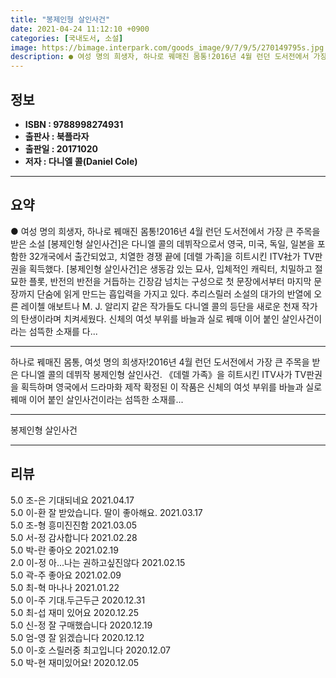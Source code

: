 ```yaml
---
title: "봉제인형 살인사건"
date: 2021-04-24 11:12:10 +0900
categories: [국내도서, 소설]
image: https://bimage.interpark.com/goods_image/9/7/9/5/270149795s.jpg
description: ● 여성 명의 희생자, 하나로 꿰매진 몸통!2016년 4월 런던 도서전에서 가장 큰 주목을 받은 소설 [봉제인형 살인사건]은 다니엘 콜의 데뷔작으로서 영국, 미국, 독일, 일본을 포함한 32개국에서 출간되었고, 치열한 경쟁 끝에 [데렐 가족]을 히트시킨 ITV社가 TV판권을 획득했다.
---
```


## **정보**

- **ISBN : 9788998274931**
- **출판사 : 북플라자**
- **출판일 : 20171020**
- **저자 : 다니엘 콜(Daniel Cole)**

------



## **요약**

●  여성 명의 희생자, 하나로 꿰매진 몸통!2016년 4월 런던 도서전에서 가장 큰 주목을 받은 소설 [봉제인형 살인사건]은 다니엘 콜의 데뷔작으로서 영국, 미국, 독일, 일본을 포함한 32개국에서 출간되었고, 치열한 경쟁 끝에 [데렐 가족]을 히트시킨 ITV社가 TV판권을 획득했다. [봉제인형 살인사건]은 생동감 있는 묘사, 입체적인 캐릭터, 치밀하고 절묘한 플롯, 반전의 반전을 거듭하는 긴장감 넘치는 구성으로 첫 문장에서부터 마지막 문장까지 단숨에 읽게 만드는 흡입력을 가지고 있다. 추리스릴러 소설의 대가의 반열에 오른 레이첼 애보트나 M. J. 알리지 같은 작가들도 다니엘 콜의 등단을 새로운 천재 작가의 탄생이라며 치켜세웠다. 신체의 여섯 부위를 바늘과 실로 꿰매 이어 붙인 살인사건이라는 섬뜩한 소재를 다...

------

하나로 꿰매진 몸통, 여섯 명의 희생자!2016년 4월 런던 도서전에서 가장 큰 주목을 받은 다니엘 콜의 데뷔작 봉제인형 살인사건. 《데렐 가족》을 히트시킨 ITV사가 TV판권을 획득하며 영국에서 드라마화 제작 확정된 이 작품은 신체의 여섯 부위를 바늘과 실로 꿰매 이어 붙인 살인사건이라는 섬뜩한 소재를... 

------


봉제인형 살인사건 

------


## **리뷰** 

5.0 조-은 기대되네요  2021.04.17 <br/>5.0 이-환 잘 받았습니다. 딸이 좋아해요. 2021.03.17 <br/>5.0 조-형 흥미진진함 2021.03.05 <br/>5.0 서-정 감사합니다 2021.02.28 <br/>5.0 박-란 좋아오 2021.02.19 <br/>2.0 이-정 아...나는 권하고싶진않다 2021.02.15 <br/>5.0 곽-주 좋아요 2021.02.09 <br/>5.0 최-혁 마나나 2021.01.22 <br/>5.0 이-주 기대.두근두근 2020.12.31 <br/>5.0 최-섭 재미 있어요 2020.12.25 <br/>5.0 신-정 잘 구매했습니다  2020.12.19 <br/>5.0 엄-영 잘 읽겠습니다  2020.12.12 <br/>5.0 이-호 스릴러중 최고입니다 2020.12.07 <br/>5.0 박-현 재미있어요!  2020.12.05 <br/>